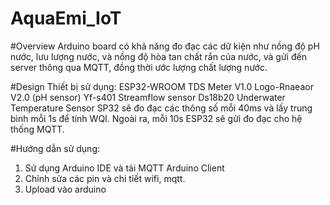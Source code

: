 # AquaEmi_IoT
#Overview
Arduino board có khả năng đo đạc các dữ kiện như nồng độ pH nước, lưu lượng nước, và nồng độ hòa tan chất rắn của nước, và gửi đến server thông qua MQTT, đồng thời ước lượng chất lượng nước. 

#Design
Thiết bị sử dụng:
ESP32-WROOM
TDS Meter V1.0
Logo-Rnaeaor V2.0 (pH sensor)
Yf-s401 Streamflow sensor
Ds18b20 Underwater Temperature Sensor
SP32 sẽ đo đạc các thông số mỗi 40ms và lấy trung bình mỗi 1s để tính WQI. Ngoài ra, mỗi 10s ESP32 sẽ gửi đo đạc cho hệ thống MQTT. 

#Hướng dẫn sử dụng:
1. Sử dụng Arduino IDE và tải MQTT Arduino Client
2. Chỉnh sửa các pin và chi tiết wifi, mqtt.
3. Upload vào arduino

